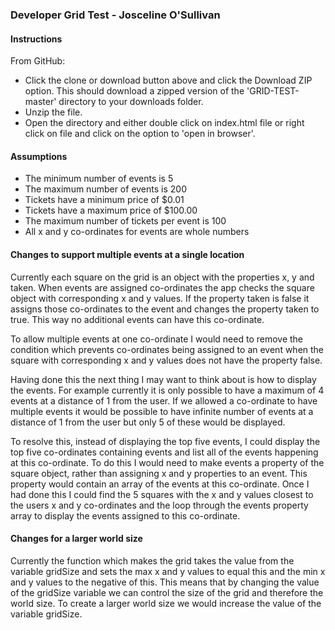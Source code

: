 ### Developer Grid Test - Josceline O'Sullivan

#### Instructions

From GitHub:

* Click the clone or download button above and click the Download ZIP option. This should download a zipped version of the 'GRID-TEST-master' directory to your downloads folder.
* Unzip the file.
* Open the directory and either double click on index.html file or right click on file and click on the option to 'open in browser'.

#### Assumptions

* The minimum number of events is 5
* The maximum number of events is 200
* Tickets have a minimum price of $0.01
* Tickets have a maximum price of $100.00
* The maximum number of tickets per event is 100
* All x and y co-ordinates for events are whole numbers

#### Changes to support multiple events at a single location

Currently each square on the grid is an object with the properties x, y and taken. When events are assigned co-ordinates the app checks the square object with corresponding x and y values. If the property taken is false it assigns those co-ordinates to the event and changes the property taken to true. This way no additional events can have this co-ordinate.

To allow multiple events at one co-ordinate I would need to remove the condition which prevents co-ordinates being assigned to an event when the square with corresponding x and y values does not have the property false.   

Having done this the next thing I may want to think about is how to display the events. For example currently it is only possible to have a maximum of 4 events at a distance of 1 from the user. If we allowed a co-ordinate to have multiple events it would be possible to have infinite number of events at a distance of 1 from the user but only 5 of these would be displayed.  

To resolve this, instead of displaying the top five events, I could display the top five co-ordinates containing events and list all of the events happening at this co-ordinate. To do this I would need to make events a property of the square object, rather than assigning x and y properties to an event. This property would contain an array of the events at this co-ordinate. Once I had done this I could find the 5 squares with the x and y values closest to the users x and y co-ordinates and the loop through the events property array to display the events assigned to this co-ordinate.  

#### Changes for a larger world size

Currently the function which makes the grid takes the value from the variable gridSize and sets the max x and y values to equal this and the min x and y values to the negative of this. This means that by changing the value of the gridSize variable we can control the size of the grid and therefore the world size. To create a larger world size we would increase the value of the variable gridSize.   
